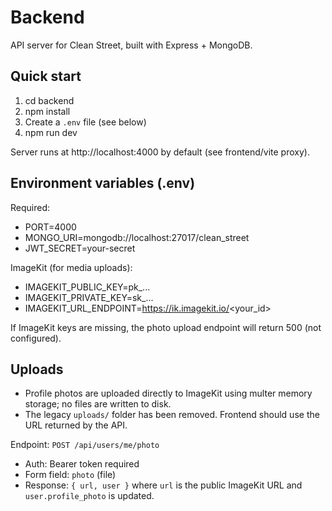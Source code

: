 # Backend

API server for Clean Street, built with Express + MongoDB.

## Quick start

1. cd backend
2. npm install
3. Create a `.env` file (see below)
4. npm run dev

Server runs at http://localhost:4000 by default (see frontend/vite proxy).

## Environment variables (.env)

Required:

- PORT=4000
- MONGO_URI=mongodb://localhost:27017/clean_street
- JWT_SECRET=your-secret

ImageKit (for media uploads):

- IMAGEKIT_PUBLIC_KEY=pk_...
- IMAGEKIT_PRIVATE_KEY=sk_...
- IMAGEKIT_URL_ENDPOINT=https://ik.imagekit.io/<your_id>

If ImageKit keys are missing, the photo upload endpoint will return 500 (not configured).

## Uploads

- Profile photos are uploaded directly to ImageKit using multer memory storage; no files are written to disk.
- The legacy `uploads/` folder has been removed. Frontend should use the URL returned by the API.

Endpoint: `POST /api/users/me/photo`

- Auth: Bearer token required
- Form field: `photo` (file)
- Response: `{ url, user }` where `url` is the public ImageKit URL and `user.profile_photo` is updated.
